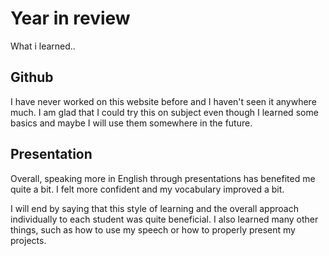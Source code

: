# Year in review

What i learned..

## Github

I have never worked on this website before and I haven't seen it anywhere much. I am glad that I could try this on subject even though I learned some basics and maybe I will use them somewhere in the future.

## Presentation

Overall, speaking more in English through presentations has benefited me quite a bit. I felt more confident and my vocabulary improved a bit.


I will end by saying that this style of learning and the overall approach individually to each student was quite beneficial. I also learned many other things, such as how to use my speech or how to properly present my projects.
